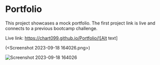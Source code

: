 # Portfolio

This project showcases a mock portfolio. The first project link is live and connects to a previous bootcamp challenge. 

Live link: https://chart099.github.io/Portfolio/![Alt text]

(<Screenshot 2023-09-18 164026.png>)

![Screenshot 2023-09-18 164026](https://github.com/chart099/Portfolio/assets/122659980/d81dfb6c-c4ce-4a27-b224-aadde5cac61d)
